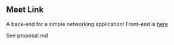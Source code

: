 ## Meet Link

A back-end for a simple networking application!
Front-end is [here](https://github.com/knjeru/link-meet)

See proposal.md